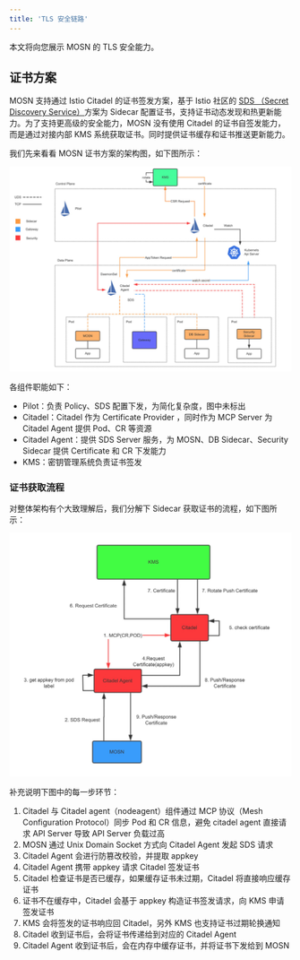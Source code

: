 ```yaml
---
title: 'TLS 安全链路'
---
```


本文将向您展示 MOSN 的 TLS 安全能力。

## 证书方案

MOSN 支持通过 Istio Citadel 的证书签发方案，基于 Istio 社区的 [SDS （Secret Discovery Service）](https://www.envoyproxy.io/docs/envoy/latest/configuration/security/secret)方案为 Sidecar 配置证书，支持证书动态发现和热更新能力。为了支持更高级的安全能力，MOSN 没有使用 Citadel 的证书自签发能力，而是通过对接内部 KMS 系统获取证书。同时提供证书缓存和证书推送更新能力。

我们先来看看 MOSN 证书方案的架构图，如下图所示： 

![MOSN 证书方案](mosn-certificate-arch.png) 

各组件职能如下：

- Pilot：负责 Policy、SDS 配置下发，为简化复杂度，图中未标出
- Citadel：Citadel 作为 Certificate Provider ，同时作为 MCP Server 为 Citadel Agent 提供 Pod、CR 等资源
- Citadel Agent：提供 SDS Server 服务，为 MOSN、DB Sidecar、Security Sidecar 提供 Certificate 和 CR 下发能力
- KMS：密钥管理系统负责证书签发

### 证书获取流程

对整体架构有个大致理解后，我们分解下 Sidecar 获取证书的流程，如下图所示：

![证书获取流程](certificate-request-process.png) 

补充说明下图中的每一步环节：

1. Citadel 与 Citadel agent（nodeagent）组件通过 MCP 协议（Mesh Configuration Protocol）同步 Pod 和 CR 信息，避免 citadel agent 直接请求 API Server 导致 API Server 负载过高
2. MOSN 通过 Unix Domain Socket 方式向 Citadel Agent 发起 SDS 请求
3. Citadel Agent 会进行防篡改校验，并提取 appkey
4. Citadel Agent 携带 appkey 请求 Citadel 签发证书
5. Citadel 检查证书是否已缓存，如果缓存证书未过期，Citadel 将直接响应缓存证书
6. 证书不在缓存中，Citadel 会基于 appkey 构造证书签发请求，向 KMS 申请签发证书
7. KMS 会将签发的证书响应回 Citadel，另外 KMS 也支持证书过期轮换通知
8. Citadel 收到证书后，会将证书传递给到对应的 Citadel Agent
9. Citadel Agent 收到证书后，会在内存中缓存证书，并将证书下发给到 MOSN